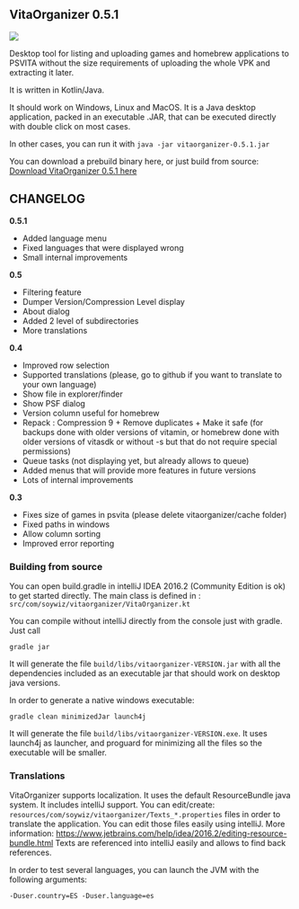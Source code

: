 ## VitaOrganizer 0.5.1

![](extra/screenshot-0.5.1.png)

Desktop tool for listing and uploading games and homebrew applications to PSVITA without the size requirements
of uploading the whole VPK and extracting it later.

It is written in Kotlin/Java.

It should work on Windows, Linux and MacOS. It is a Java desktop application, packed in an executable .JAR, that
can be executed directly with double click on most cases.

In other cases, you can run it with `java -jar vitaorganizer-0.5.1.jar`

You can download a prebuild binary here, or just build from source:
[Download VitaOrganizer 0.5.1 here](https://github.com/soywiz/vitaorganizer/releases/download/0.5.1/vitaorganizer-0.5.1.jar)

## CHANGELOG

**0.5.1**

* Added language menu
* Fixed languages that were displayed wrong
* Small internal improvements

**0.5**

* Filtering feature
* Dumper Version/Compression Level display
* About dialog
* Added 2 level of subdirectories
* More translations

**0.4**

* Improved row selection
* Supported translations (please, go to github if you want to translate to your own language)
* Show file in explorer/finder
* Show PSF dialog
* Version column useful for homebrew
* Repack : Compression 9 + Remove duplicates + Make it safe (for backups done with older versions of vitamin, or homebrew done with older versions of vitasdk or without -s but that do not require special permissions)
* Queue tasks (not displaying yet, but already allows to queue)
* Added menus that will provide more features in future versions
* Lots of internal improvements

**0.3**

* Fixes size of games in psvita (please delete vitaorganizer/cache folder)
* Fixed paths in windows
* Allow column sorting
* Improved error reporting

### Building from source

You can open build.gradle in intelliJ IDEA 2016.2 (Community Edition is ok) to get started directly.
The main class is defined in : `src/com/soywiz/vitaorganizer/VitaOrganizer.kt`

You can compile without intelliJ directly from the console just with gradle. Just call

```
gradle jar
```

It will generate the file `build/libs/vitaorganizer-VERSION.jar` with all the dependencies included as an executable jar
that should work on desktop java versions.

In order to generate a native windows executable:

```
gradle clean minimizedJar launch4j
```

It will generate the file `build/libs/vitaorganizer-VERSION.exe`. It uses launch4j as launcher,
and proguard for minimizing all the files so the executable will be smaller.

### Translations

VitaOrganizer supports localization. It uses the default ResourceBundle java system. It includes intelliJ support.
You can edit/create: `resources/com/soywiz/vitaorganizer/Texts_*.properties` files in order to translate the application.
You can edit those files easily using intelliJ. More information: https://www.jetbrains.com/help/idea/2016.2/editing-resource-bundle.html
Texts are referenced into intelliJ easily and allows to find back references.

In order to test several languages, you can launch the JVM with the following arguments:
```
-Duser.country=ES -Duser.language=es
```
